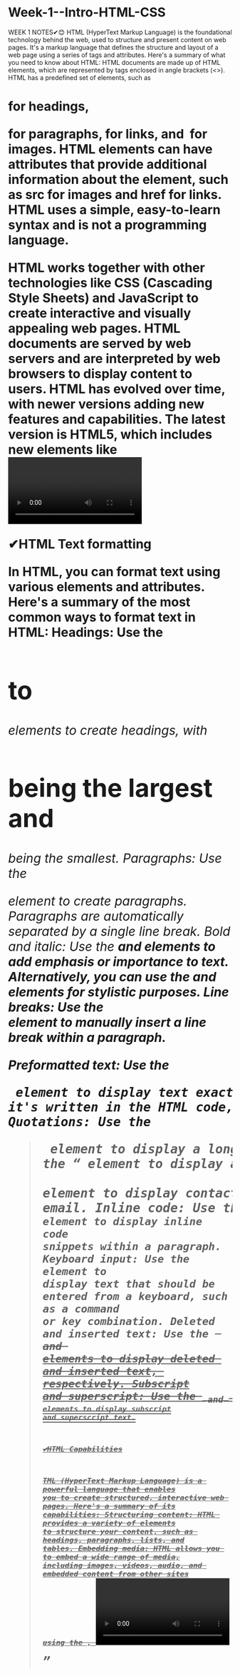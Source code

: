 # Week-1--Intro-HTML-CSS
WEEK 1 NOTES✔😊
HTML (HyperText Markup Language) is the foundational technology behind the web, used to structure and present content on web pages. It's a markup language that defines the structure and layout of a web page using a series of tags and attributes.
Here's a summary of what you need to know about HTML:
HTML documents are made up of HTML elements, which are represented by tags enclosed in angle brackets (<>).
HTML has a predefined set of elements, such as <h1> for headings, <p> for paragraphs, <a> for links, and <img> for images.
HTML elements can have attributes that provide additional information about the element, such as src for images and href for links.
HTML uses a simple, easy-to-learn syntax and is not a programming language.

HTML works together with other technologies like CSS (Cascading Style Sheets) and JavaScript to create interactive and visually appealing web pages.
HTML documents are served by web servers and are interpreted by web browsers to display content to users.
HTML has evolved over time, with newer versions adding new features and capabilities. The latest version is HTML5, which includes new elements like <video>, <audio>, and <canvas>.
HTML is an open standard maintained by the World Wide Web Consortium (W3C).


✔HTML Text formatting

In HTML, you can format text using various elements and attributes. Here's a summary of the most common ways to format text in HTML:
Headings: Use the <h1> to <h6> elements to create headings, with <h1> being the largest and <h6> being the smallest.
Paragraphs: Use the <p> element to create paragraphs. Paragraphs are automatically separated by a single line break.
Bold and italic: Use the <strong> and <em> elements to add emphasis or importance to text. Alternatively, you can use the <b> and <i> elements for stylistic purposes.
Line breaks: Use the <br> element to manually insert a line break within a paragraph.

Preformatted text: Use the <pre> element to display text exactly as it's written in the HTML code, preserving spaces, tabs, and line breaks.
Quotations: Use the <blockquote> element to display a long quotation, or the <q> element to display a short quotation.
Address: Use the <address> element to display contact information, such as an author's address or email.
Inline code: Use the <code> element to display inline code snippets within a paragraph.
Keyboard input: Use the <kbd> element to display text that should be entered from a keyboard, such as a command or key combination.
Deleted and inserted text: Use the <del> and <ins> elements to display deleted and inserted text, respectively.
Subscript and superscript: Use the <sub> and <sup> elements to display subscript and superscript text.


✔HTML Capabilities

TML (HyperText Markup Language) is a powerful language that enables you to create structured, interactive web pages. Here's a summary of its capabilities:
Structuring content: HTML provides a variety of elements to structure your content, such as headings, paragraphs, lists, and tables.
Embedding media: HTML allows you to embed a wide range of media, including images, videos, audio, and embedded content from other sites using the <img>, <video>, <audio>, and <iframe> elements, respectively.
Creating links: HTML enables you to create hyperlinks to other web pages using the <a> element.
Forms and user interaction: HTML lets you create forms with various input types, such as text, email, password, and file upload, using the <form> and <input> elements. You can also add buttons, checkboxes, and radio buttons using the <button>, <input type="checkbox">, and <input type="radio"> elements.
Semantic markup: HTML5 introduces new elements like <header>, <nav>, <section>, <article>, <aside>, and <footer>, which help search engines and screen readers understand the structure of your content.
Accessibility: HTML provides attributes like alt and aria to improve accessibility for users with disabilities.

Canvas: HTML5's <canvas> element allows you to create interactive graphics and animations using JavaScript.
Web storage: HTML5 includes APIs like localStorage and sessionStorage for storing data on the client-side.
Web workers: HTML5's WebWorker API enables you to run JavaScript in the background without blocking the main execution thread.
Offline support: HTML5's applicationCache API allows you to create offline-capable web applications.
Real-time communication: HTML5's WebRTC API enables real-time communication between browsers without plugins.

✔ HTML Navigation and Linking 

HTML provides various elements and attributes to help you create a navigable and well-linked web page. Here's a summary of the most important ones:
Anchor element ( <a> ): The anchor element is used to create hyperlinks. You can link to other web pages using the href attribute, link to specific parts of the same page using the id and name attributes, and download files using the download attribute.
Navigation element ( <nav> ): The navigation element is used to group navigation links and create a navigation section on your web page.
Link element ( <link> ): The link element is used to link to external resources like CSS stylesheets, RSS feeds, and external JavaScript files.
Base element ( <base> ): The base element is used to specify the base URL for all relative links on a web page.
Area element ( <area> ): The area element is used to define clickable areas in an image map.
Target attribute: The target attribute can be used on the anchor element to specify where the linked document should be opened, such as in a new tab or window. Possible values include _blank, _self, _parent, and _top.
Rel attribute: The rel attribute is used on the anchor and link elements to specify the relationship between the current document and the linked document. Possible values include stylesheet for CSS stylesheets, alternate for alternative representations of the current document, and next or prev for documents in a series.
Href lang attribute: The href lang attribute is used to indicate the language of the linked document.
Download attribute: The download attribute is used on the anchor element to specify that the linked file should be downloaded instead of being displayed in the browser.
Ping attribute: The ping attribute is used on the anchor element to specify a list of URLs to send a ping to when the link is clicked..

✔ HTML Working with Graphics and Images

HTML provides the ability to embed and work with graphics and images on web pages. Here are five key elements and attributes related to working with graphics and images in HTML:
Image element ( <img> ): The image element is used to embed images on a web page. The required src attribute specifies the URL of the image file. Other attributes like alt (for alternative text), width and height (for dimensions), and srcset and sizes (for responsive images) are also commonly used.
Canvas element ( <canvas> ): The canvas element is used to create graphics and animations on a web page using JavaScript. The required width and height attributes specify the dimensions of the canvas.
Video element ( <video> ): The video element is used to embed video content on a web page. The src attribute specifies the source of the video file, and the poster attribute specifies an image to be shown while the video is downloading. The controls attribute adds video controls like play/pause, volume, and seeking.
Audio element ( <audio> ): The audio element is used to embed audio content on a web page. The src attribute specifies the source of the audio file. The controls attribute adds audio controls like play/pause and seeking.
Picture element ( <picture> ): The picture element is used to provide multiple source files for an image, allowing the browser to choose the best one based on the user's device and network conditions. The srcset attribute specifies the list of source files, and the media attribute specifies the media query for each source.



✔ HTML Working with Media
HTML includes elements and attributes that enable you to work with media content like audio, video, and interactive elements. Here are five key elements and attributes related to working with media in HTML:
Audio element ( <audio> ): The audio element is used to embed audio content on a web page, such as music or podcasts. It supports various audio formats like MP3, OGG, and WAV. The required src attribute specifies the source of the audio file, and the controls attribute adds audio controls like play/pause and seeking.
Video element ( <video> ): The video element is used to embed video content on a web page. It supports various video formats like MP4, WebM, and OGV. The required src attribute specifies the source of the video file, and the controls attribute adds video controls like play/pause, volume, and seeking.
Track element ( <track> ): The track element is used to add subtitles or captions to a video element. It supports various subtitle formats like WebVTT and SRT. The required kind attribute specifies the type of track (subtitles or captions), and the src attribute specifies the source of the subtitle file.
Source element ( <source> ): The source element is used inside the picture, audio, and video elements to provide multiple source files for the media content, allowing the browser to choose the best one based on the user's device and network conditions. The required src attribute specifies the source file, and the type attribute specifies the MIME type of the source file.
Media attribute: The media attribute is used on the link, source, and style elements to specify the media query for each resource, allowing the browser to choose the best resource based on the user's device and media features. For example, media="(min-width: 600px)" specifies that the resource should be used when the viewport is at least 600 pixels wide.

WEEK 2 NOTES✔😊
UNIT 5-  Working with Graphics and Images


📸📸📸Images

📸When we want to add an image to a webpage, we use the image element, which is simply written as IMG. 
📸Here is the cool part: there are four attributes that need to be included for every image. 

1.First, we have the source attribute (SRC), which tells the browser which image file to load. 
2.Then we have the alt attribute (ALT), which provides a text description of the image. 
3.Lastly, we have the width and height attributes, which determine the size of the image. So, every image should have all four of these attributes.

NOTE
It does not matter whether the height or the width is specified first. In HTML, the order of attributes within an element can be whatever you prefer.

📸😊Image Formats






